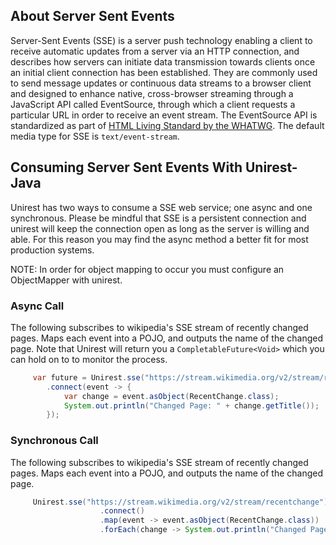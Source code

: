 
## About Server Sent Events
Server-Sent Events (SSE) is a server push technology enabling a client to receive automatic updates from a server via an HTTP connection, and describes how servers can initiate data transmission towards clients once an initial client connection has been established. They are commonly used to send message updates or continuous data streams to a browser client and designed to enhance native, cross-browser streaming through a JavaScript API called EventSource, through which a client requests a particular URL in order to receive an event stream. The EventSource API is standardized as part of [HTML Living Standard by the WHATWG](https://html.spec.whatwg.org/multipage/server-sent-events.html). 
The default media type for SSE is ```text/event-stream```.

## Consuming Server Sent Events With Unirest-Java
Unirest has two ways to consume a SSE web service; one async and one synchronous. Please be mindful that SSE is a persistent connection and unirest will keep the connection open as long as the server is willing and able. For this reason you may find the async method a better fit for most production systems. 

NOTE: In order for object mapping to occur you must configure an ObjectMapper with unirest.

### Async Call
The following subscribes to wikipedia's SSE stream of recently changed pages. Maps each event into a POJO, and outputs the name of the changed page.
Note that Unirest will return you a ```CompletableFuture<Void>``` which you can hold on to to monitor the process.
```java
     var future = Unirest.sse("https://stream.wikimedia.org/v2/stream/recentchange")
        .connect(event -> {
            var change = event.asObject(RecentChange.class);
            System.out.println("Changed Page: " + change.getTitle());
        });

```


### Synchronous Call
The following subscribes to wikipedia's SSE stream of recently changed pages. Maps each event into a POJO, and outputs the name of the changed page.
```java
     Unirest.sse("https://stream.wikimedia.org/v2/stream/recentchange")
                    .connect()
                    .map(event -> event.asObject(RecentChange.class))
                    .forEach(change -> System.out.println("Changed Page: " + change.getTitle()));

```
